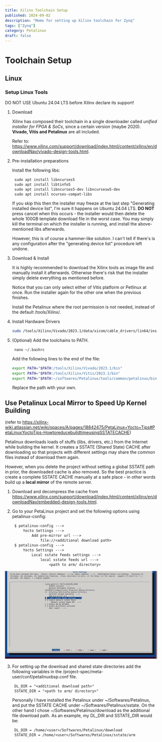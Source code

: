 ```yaml
---
title: Xilinx Toolchain Setup
published: 2024-09-02
description: "Memo for setting up Xilinx toolchain for Zynq"
tags: ["Zynq"]
category: Petalinux
draft: false
---
```


# Toolchain Setup

## Linux

### Setup Linux Tools

DO NOT USE Ubuntu 24.04 LTS before Xilinx declare its support!

1. Download

    Xilinx has composed their toolchain in a single downloader called *unified installer for FPGA & SoCs*, since a certain version (maybe 2020). **Vivado, Vitis and Petalinux** are all included.

    Refer to:
    https://www.xilinx.com/support/download/index.html/content/xilinx/en/downloadNav/vivado-design-tools.html.

2. Pre-installation preparations

    Install the following libs:

        sudo apt install libncurses5
        sudo apt install libtinfo5
        sudo apt install libncurses5-dev libncursesw5-dev
        sudo apt install ncurses-compat-libs
    
    If you skip this then the installer may freeze at the last step "Generating installed device list", I'm sure it happens on Ubuntu 24.04 LTS. **DO NOT** press cancel when this occurs - the installer would then delete the whole 100GB template download file in the worst case. You may simply kill the terminal on which the installer is running, and install the above-mentioned libs afterwards. 
    
    However, this is of course a hammer-like solution. I can't tell if there's is any configuration after the "generating device list" procedure left undone.

3. Download & Install

    It is highly recommended to download the Xilinx tools as image file and manually install it afterwards. Otherwise there's risk that the installer simply delete everything as mentioned before.

    Notice that you can only select either of Vitis platform or Petlinux at once. Run the installer again for the other one when the previous finishes.

    Install the Petalinux where the root permission is not needed, instead of the default /tools/Xilinx/. 

4. Install Hardware Drivers
   
    ```sh
    sudo /tools/Xilinx/Vivado/2023.1/data/xicom/cable_drivers/lin64/install_script/install_drivers/install_dvivers
    ```

5. (Optional) Add the toolchains to PATH.

        nano ~/.bashrc
    
    Add the following lines to the end of the file:

    ```sh
    export PATH="$PATH:/tools/Xilinx/Vivado/2023.1/bin"
    export PATH="$PATH:/tools/Xilinx/Vitis/2023.1/bin"
    export PATH="$PATH:~/softwares/Petalinux/tools/common/petalinux/bin"
    ```

    Replace the path with your own.

## Use Petalinux Local Mirror to Speed Up Kernel Building

(refer to https://xilinx-wiki.atlassian.net/wiki/spaces/A/pages/18842475/PetaLinux+Yocto+Tips#PetaLinuxYoctoTips-HowtoreducebuildtimeusingSSTATECACHE)

Petalinux downloads loads of stuffs (libs, drivers, etc.) from the Internet while building the kernel. It creates a SSTATE (Shared State) CACHE after downloading so that projects with different settings may share the common files instead of download them again.

However, when you delete the project without setting a global SSTATE path in prior, the downloaded cache is also removed. So the best practice is create a complete SSTATE CACHE manually at a safe place - in other words build up a **local mirror** of the remote server.

1. Download and decompress the cache from https://www.xilinx.com/support/download/index.html/content/xilinx/en/downloadNav/embedded-design-tools.html.

2. Go to your PetaLinux project and set the following options using petalinux-config:

        $ petalinux-config ---> 
            Yocto Settings ---> 
                Add pre-mirror url ---> 
                    file://<additional download path>
        $ petalinux-config ---> 
            Yocto Settings ---> 
                Local sstate feeds settings ---> 
                    local sstate feeds url --->    
                        <path to arm/ directory>

![alt text](<./assets/Change_Yocto_Settings_for_Local_Mirror.png>)

3. For setting up the download and shared state directories add the following variables in the <plnx-proj-root>/project-spec/meta-user/conf/petalinuxbsp.conf file.

        DL_DIR = "<additional download path>"
        SSTATE_DIR = "<path to arm/ directory>"

    Personally I have installed the Petalinux under ~/Softwares/Petalinux, and put the SSTATE CACHE under ~/Softwares/Petalinux/sstate. On the other hand I chose ~/Softwares/Petalinux/download as the additional file download path. As an example, my DL_DIR and SSTATE_DIR would be:

        DL_DIR = /home/<user>/Softwares/Petalinux/download
        SSTATE_DIR = /home/<user>/Softwares/Petalinux/sstate/arm